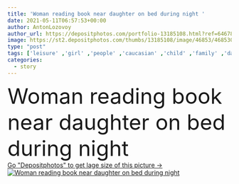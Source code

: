 ```yaml
---
title: 'Woman reading book near daughter on bed during night '
date: 2021-05-11T06:57:53+00:00
author: AntonLozovoy
author_url: https://depositphotos.com/portfolio-13185108.html?ref=64678756
image: https://st2.depositphotos.com/thumbs/13185108/image/46853/468530742/api_thumb_450.jpg?forcejpeg=true
type: "post"
tags: ['leisure' ,'girl' ,'people' ,'caucasian' ,'child' ,'family' ,'dark' ,'bed' ,'kid' ,'imagination' ,'night' ,'adorable' ,'home' ,'evening' ,'woman' ,'lifestyle' ,'read' ,'together' ,'book' ,'education' ,'indoors' ,'learn' ,'literature' ,'daughter' ,'bedroom' ,'mother' ,'parent' ,'knowledge' ,'mom' ,'story' ,'relationship' ,'bedding' ,'motherhood' ,'preteen' ,'preadolescent' ]
categories: 
  - story
---
```

<div aling="center">
            <font size="60"> Woman reading book near daughter on bed during night</font>   
</div>
<div>
    <a href='https://st2.depositphotos.com/thumbs/13185108/image/46853/468530742/api_thumb_450.jpg?forcejpeg=true?ref=64678756' target=_blank > Go "Depositphotos" to get lage size of this picture ->
        <img href='https://st2.depositphotos.com/thumbs/13185108/image/46853/468530742/api_thumb_450.jpg?forcejpeg=true?ref=64678756' src='https://st2.depositphotos.com/13185108/46853/i/950/depositphotos_468530742-stock-photo-woman-reading-book-daughter-bed.jpg?forcejpeg=true' alt='Woman reading book near daughter on bed during night' >
    </a>
</div>
